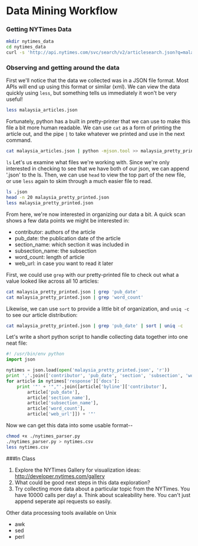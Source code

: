 # Data Mining Workflow

### Getting NYTimes Data


```sh
mkdir nytimes_data
cd nytimes_data
curl -s 'http://api.nytimes.com/svc/search/v2/articlesearch.json?q=malaysia&page=0&api-key=e5556d43840e2fff528041f204435467:0:53173894' > malaysia_articles.json
```

### Observing and getting around the data
First we'll notice that the data we collected was in a JSON file format. Most APIs will end up using this format or similar
(xml). We can view the data quickly using `less`, but something tells us immediately it won't be very useful!
```sh
less malaysia_articles.json

```

Fortunately, python has a built in pretty-printer that we can use to make this file a bit more human readable. We can use `cat` as a form of printing the article out, and the pipe `|` to take whatever we printed and use in the next command.

```sh
cat malaysia_articles.json | python -mjson.tool >> malaysia_pretty_printed.json
```

`ls` Let's us examine what files we're working with. Since we're only interested in checking to see that we have both of our json, we can append '.json' to the ls. Then, we can use `head` to view the top part of the new file, or use `less` again to skim through a much easier file to read.

```sh
ls .json
head -n 20 malaysia_pretty_printed.json
less malaysia_pretty_printed.json
```

From here, we're now interested in organizing our data a bit. A quick scan shows a few data points we might be interested in:

* contributor: authors of the article
* pub_date: the publication date of the article
* section_name: which section it was included in
* subsection_name: the subsection
* word_count: length of article
* web_url: in case you want to read it later

First, we could use `grep` with our pretty-printed file to check out what a value looked like across all 10 articles:

```sh
cat malaysia_pretty_printed.json | grep 'pub_date'
cat malaysia_pretty_printed.json | grep 'word_count'
```

Likewise, we can use `sort` to provide a little bit of organization, and `uniq -c` to see our article distribution:

```sh
cat malaysia_pretty_printed.json | grep 'pub_date' | sort | uniq -c
```

Let's write a short python script to handle collecting data together into one neat file:

```python
#! /usr/bin/env python
import json

nytimes = json.load(open('malaysia_pretty_printed.json', 'r'))
print ','.join(['contributor', 'pub_date', 'section', 'subsection', 'word_count', 'url'])
for article in nytimes['response']['docs']:
    print '"' + '","'.join([article['byline']['contributor'],
        article['pub_date'],
        article['section_name'],
        article['subsection_name'],
        article['word_count'],
        article['web_url']]) + '"'
```

Now we can get this data into some usable format--

```sh
chmod +x ./nytimes_parser.py
./nytimes_parser.py > nytimes.csv
less nytimes.csv
```

###In Class

1. Explore the NYTimes Gallery for visualization ideas: http://developer.nytimes.com/gallery
2. What could be good next steps in this data exploration?
3. Try collecting more data about a particular topic from the NYTimes. You have 10000 calls per day!
    a. Think about scaleability here. You can't just append seperate api requests so easily.

Other data processing tools available on Unix
- awk
- sed
- perl
